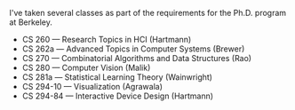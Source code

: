 I've taken several classes as part of the requirements for the Ph.D.
program at Berkeley.

* CS 260 &mdash; Research Topics in HCI (Hartmann)
* CS 262a &mdash; Advanced Topics in Computer Systems (Brewer)
* CS 270 &mdash; Combinatorial Algorithms and Data Structures (Rao)
* CS 280 &mdash; Computer Vision (Malik)
* CS 281a &mdash; Statistical Learning Theory (Wainwright)
* CS 294-10 &mdash; Visualization (Agrawala)
* CS 294-84 &mdash; Interactive Device Design (Hartmann)
